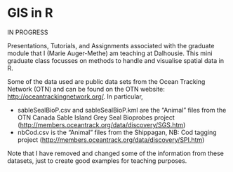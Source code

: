 # GIS in R

IN PROGRESS

Presentations, Tutorials, and Assignments associated with the graduate module that I (Marie Auger-Methe) am teaching at Dalhousie. This mini graduate class focusses on methods to handle and visualise spatial data in R.

Some of the data used are public data sets from the Ocean Tracking Network (OTN) and can be found on the OTN website: http://oceantrackingnetwork.org/. In particular, 
- sableSealBioP.csv and sableSealBioP.kml are the “Animal” files from the OTN Canada Sable Island Grey Seal Bioprobes project (http://members.oceantrack.org/data/discovery/SGS.htm)
- nbCod.csv is the “Animal” files from the Shippagan, NB: Cod tagging project (http://members.oceantrack.org/data/discovery/SPI.htm)


Note that I have removed and changed some of the information from these datasets, just to create good examples for teaching purposes.
